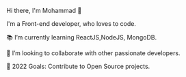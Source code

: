  Hi there, I'm Mohammad 👋

<!--
**mohammadmubaslat/mohammadmubaslat** is a ✨ _special_ ✨ repository because its `README.md` (this file) appears on your GitHub profile.

Here are some ideas to get you started:

- 🔭 I’m currently working on ...
- 🌱 I’m currently learning ...
- 👯 I’m looking to collaborate on ...
- 🤔 I’m looking for help with ...
- 💬 Ask me about ...
- 📫 How to reach me: ...
- 😄 Pronouns: ...
- ⚡ Fun fact: ...
-->

I'm a Front-end developer, who loves to code.

📚 I’m currently learning ReactJS,NodeJS, MongoDB.

👯 I’m looking to collaborate with other passionate developers.

🥅 2022 Goals: Contribute to Open Source projects.
